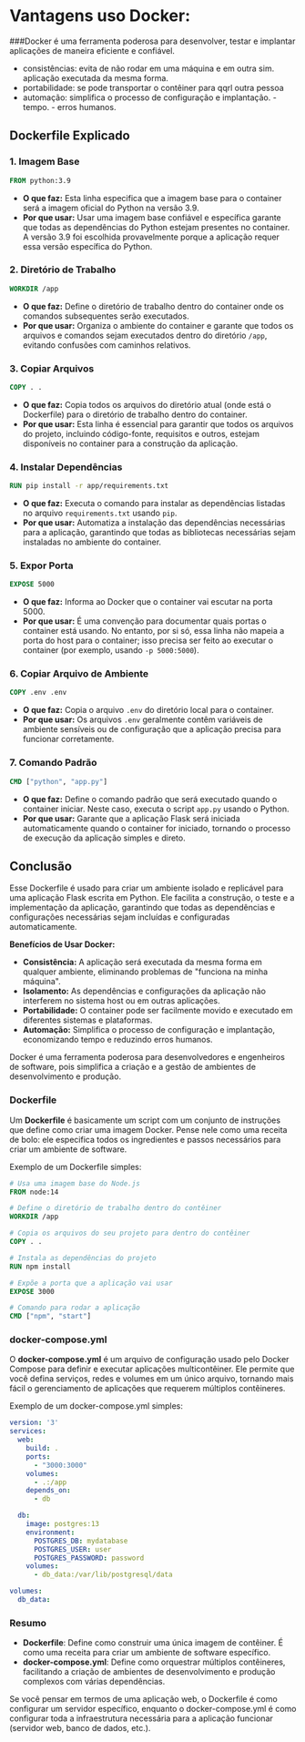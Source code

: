 # Vantagens uso Docker:
###Docker é uma ferramenta poderosa para desenvolver, testar e implantar aplicações de maneira eficiente e confiável.
- consistências: evita de não rodar em uma máquina e em outra sim. aplicação executada da mesma forma.
- portabilidade: se pode transportar o contêiner para qqrl outra pessoa
- automação: simplifica o processo de configuração e implantação. - tempo. - erros humanos.

## Dockerfile Explicado

### 1. Imagem Base
```dockerfile
FROM python:3.9
```
- **O que faz:** Esta linha especifica que a imagem base para o container será a imagem oficial do Python na versão 3.9.
- **Por que usar:** Usar uma imagem base confiável e específica garante que todas as dependências do Python estejam presentes no container. A versão 3.9 foi escolhida provavelmente porque a aplicação requer essa versão específica do Python.

### 2. Diretório de Trabalho
```dockerfile
WORKDIR /app
```
- **O que faz:** Define o diretório de trabalho dentro do container onde os comandos subsequentes serão executados.
- **Por que usar:** Organiza o ambiente do container e garante que todos os arquivos e comandos sejam executados dentro do diretório `/app`, evitando confusões com caminhos relativos.

### 3. Copiar Arquivos
```dockerfile
COPY . .
```
- **O que faz:** Copia todos os arquivos do diretório atual (onde está o Dockerfile) para o diretório de trabalho dentro do container.
- **Por que usar:** Esta linha é essencial para garantir que todos os arquivos do projeto, incluindo código-fonte, requisitos e outros, estejam disponíveis no container para a construção da aplicação.

### 4. Instalar Dependências
```dockerfile
RUN pip install -r app/requirements.txt
```
- **O que faz:** Executa o comando para instalar as dependências listadas no arquivo `requirements.txt` usando `pip`.
- **Por que usar:** Automatiza a instalação das dependências necessárias para a aplicação, garantindo que todas as bibliotecas necessárias sejam instaladas no ambiente do container.

### 5. Expor Porta
```dockerfile
EXPOSE 5000
```
- **O que faz:** Informa ao Docker que o container vai escutar na porta 5000.
- **Por que usar:** É uma convenção para documentar quais portas o container está usando. No entanto, por si só, essa linha não mapeia a porta do host para o container; isso precisa ser feito ao executar o container (por exemplo, usando `-p 5000:5000`).

### 6. Copiar Arquivo de Ambiente
```dockerfile
COPY .env .env
```
- **O que faz:** Copia o arquivo `.env` do diretório local para o container.
- **Por que usar:** Os arquivos `.env` geralmente contêm variáveis de ambiente sensíveis ou de configuração que a aplicação precisa para funcionar corretamente.

### 7. Comando Padrão
```dockerfile
CMD ["python", "app.py"]
```
- **O que faz:** Define o comando padrão que será executado quando o container iniciar. Neste caso, executa o script `app.py` usando o Python.
- **Por que usar:** Garante que a aplicação Flask será iniciada automaticamente quando o container for iniciado, tornando o processo de execução da aplicação simples e direto.

## Conclusão

Esse Dockerfile é usado para criar um ambiente isolado e replicável para uma aplicação Flask escrita em Python. Ele facilita a construção, o teste e a implementação da aplicação, garantindo que todas as dependências e configurações necessárias sejam incluídas e configuradas automaticamente. 

**Benefícios de Usar Docker:**
- **Consistência:** A aplicação será executada da mesma forma em qualquer ambiente, eliminando problemas de "funciona na minha máquina".
- **Isolamento:** As dependências e configurações da aplicação não interferem no sistema host ou em outras aplicações.
- **Portabilidade:** O container pode ser facilmente movido e executado em diferentes sistemas e plataformas.
- **Automação:** Simplifica o processo de configuração e implantação, economizando tempo e reduzindo erros humanos.

Docker é uma ferramenta poderosa para desenvolvedores e engenheiros de software, pois simplifica a criação e a gestão de ambientes de desenvolvimento e produção.

### Dockerfile
Um **Dockerfile** é basicamente um script com um conjunto de instruções que define como criar uma imagem Docker. Pense nele como uma receita de bolo: ele especifica todos os ingredientes e passos necessários para criar um ambiente de software. 

Exemplo de um Dockerfile simples:
```dockerfile
# Usa uma imagem base do Node.js
FROM node:14

# Define o diretório de trabalho dentro do contêiner
WORKDIR /app

# Copia os arquivos do seu projeto para dentro do contêiner
COPY . .

# Instala as dependências do projeto
RUN npm install

# Expõe a porta que a aplicação vai usar
EXPOSE 3000

# Comando para rodar a aplicação
CMD ["npm", "start"]
```

### docker-compose.yml
O **docker-compose.yml** é um arquivo de configuração usado pelo Docker Compose para definir e executar aplicações multicontêiner. Ele permite que você defina serviços, redes e volumes em um único arquivo, tornando mais fácil o gerenciamento de aplicações que requerem múltiplos contêineres.

Exemplo de um docker-compose.yml simples:
```yaml
version: '3'
services:
  web:
    build: .
    ports:
      - "3000:3000"
    volumes:
      - .:/app
    depends_on:
      - db

  db:
    image: postgres:13
    environment:
      POSTGRES_DB: mydatabase
      POSTGRES_USER: user
      POSTGRES_PASSWORD: password
    volumes:
      - db_data:/var/lib/postgresql/data

volumes:
  db_data:
```

### Resumo
- **Dockerfile**: Define como construir uma única imagem de contêiner. É como uma receita para criar um ambiente de software específico.
- **docker-compose.yml**: Define como orquestrar múltiplos contêineres, facilitando a criação de ambientes de desenvolvimento e produção complexos com várias dependências.

Se você pensar em termos de uma aplicação web, o Dockerfile é como configurar um servidor específico, enquanto o docker-compose.yml é como configurar toda a infraestrutura necessária para a aplicação funcionar (servidor web, banco de dados, etc.).
